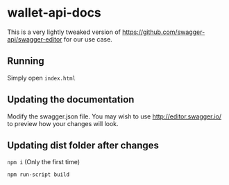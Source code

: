 # wallet-api-docs
This is a very lightly tweaked version of https://github.com/swagger-api/swagger-editor for our use case.

## Running

Simply open `index.html`

## Updating the documentation

Modify the swagger.json file. You may wish to use http://editor.swagger.io/ to preview how your changes will look.

## Updating dist folder after changes

`npm i` (Only the first time)

`npm run-script build`
